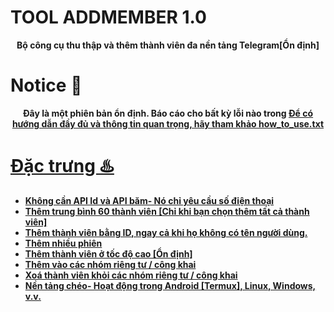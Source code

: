 # TOOL ADDMEMBER 1.0
<p align='center'><b>Bộ công cụ thu thập và thêm thành viên đa nền tảng Telegram[Ổn định]</b></p>

# Notice 📣

<p align='center'><b>Đây là một phiên bản ổn định. Báo cáo cho bất kỳ lỗi nào trong <a href='https://telegram.me/HISABO> Telegram </a>
  </p>

# Usage 🧰

* Trước tiên, bạn cần cài đặt các yêu cầu - `pip install -r architects.txt`
* Sau đó, bạn cần lưu trữ các tài khoản của mình bằng cách sử dụng `manager.py`
* Sau đó, cạo và thêm thành viên bằng cách sử dụng `add.py`

  <p align='center'><b> Để có hướng dẫn đầy đủ và thông tin quan trọng, hãy tham khảo how_to_use.txt</b></p>

# Đặc trưng ♨️

* Không cần API Id và API băm- Nó chỉ yêu cầu số điện thoại
* Thêm trung bình 60 thành viên [Chỉ khi bạn chọn thêm tất cả thành viên]
* Thêm thành viên bằng ID, ngay cả khi họ không có tên người dùng.
* Thêm nhiều phiên
* Thêm thành viên ở tốc độ cao [Ổn định]
* Thêm vào các nhóm riêng tư / công khai
* Xoá thành viên khỏi các nhóm riêng tư / công khai
* Nền tảng chéo- Hoạt động trong Android [Termux], Linux, Windows, v.v.
